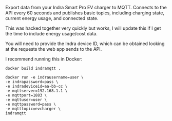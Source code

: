 Export data from your Indra Smart Pro EV charger to MQTT. Connects to the API every 60 seconds and publishes basic topics, including charging state, current energy usage, and connected state. 

This was hacked together very quickly but works, I will update this if I get the time to include energy usage/cost data. 

You will need to provide the Indra device ID, which can be obtained looking at the requests the web app sends to the API. 

I recommend running this in Docker: 

```
docker build indramqtt .

docker run -e indrausername=user \
-e indrapassword=pass \
-e indradeviceid=aa-bb-cc \
-e mqttserver=192.168.1.1 \
-e mqttport=1883 \
-e mqttuser=user \
-e mqttpassword=pass \
-e mqtttopic=evcharger \
indramqtt
```